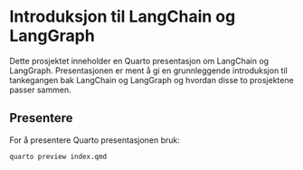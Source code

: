 # Introduksjon til LangChain og LangGraph

Dette prosjektet inneholder en Quarto presentasjon om LangChain og LangGraph.
Presentasjonen er ment å gi en grunnleggende introduksjon til tankegangen bak
LangChain og LangGraph og hvordan disse to prosjektene passer sammen.

## Presentere

For å presentere Quarto presentasjonen bruk:

```bash
quarto preview index.qmd
```